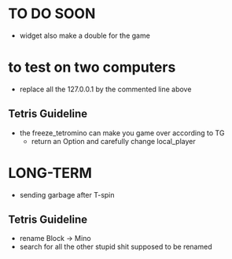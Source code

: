 # TO DO SOON

- widget also make a double for the game

# to test on two computers 

- replace all the 127.0.0.1 by the commented line above

## Tetris Guideline

- the freeze_tetromino can make you game over according to TG
    - return an Option and carefully change local_player

# LONG-TERM
- sending garbage after T-spin

## Tetris Guideline
- rename Block -> Mino
- search for all the other stupid shit supposed to be renamed